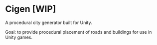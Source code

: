# Cigen [WIP]
A procedural city generator built for Unity.

Goal: to provide procedural placement of roads and buildings for use in Unity games.
